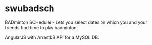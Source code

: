 swubadsch
=========

BADminton SCHeduler - Lets you select dates on which you and your friends find time to play badminton.


AngularJS with ArrestDB API for a MySQL DB.
